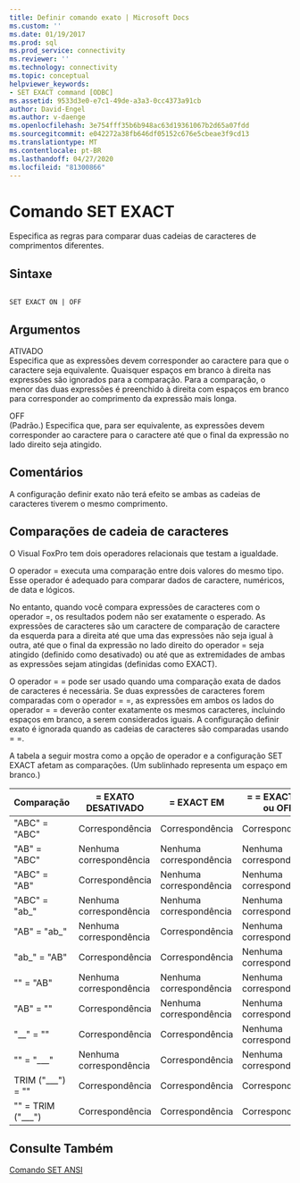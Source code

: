 ```yaml
---
title: Definir comando exato | Microsoft Docs
ms.custom: ''
ms.date: 01/19/2017
ms.prod: sql
ms.prod_service: connectivity
ms.reviewer: ''
ms.technology: connectivity
ms.topic: conceptual
helpviewer_keywords:
- SET EXACT command [ODBC]
ms.assetid: 9533d3e0-e7c1-49de-a3a3-0cc4373a91cb
author: David-Engel
ms.author: v-daenge
ms.openlocfilehash: 3e754fff35b6b948ac63d19361067b2d65a07fdd
ms.sourcegitcommit: e042272a38fb646df05152c676e5cbeae3f9cd13
ms.translationtype: MT
ms.contentlocale: pt-BR
ms.lasthandoff: 04/27/2020
ms.locfileid: "81300866"
---
```

# <a name="set-exact-command"></a>Comando SET EXACT
Especifica as regras para comparar duas cadeias de caracteres de comprimentos diferentes.  
  
## <a name="syntax"></a>Sintaxe  
  
```  
  
SET EXACT ON | OFF  
```  
  
## <a name="arguments"></a>Argumentos  
 ATIVADO  
 Especifica que as expressões devem corresponder ao caractere para que o caractere seja equivalente. Quaisquer espaços em branco à direita nas expressões são ignorados para a comparação. Para a comparação, o menor das duas expressões é preenchido à direita com espaços em branco para corresponder ao comprimento da expressão mais longa.  
  
 OFF  
 (Padrão.) Especifica que, para ser equivalente, as expressões devem corresponder ao caractere para o caractere até que o final da expressão no lado direito seja atingido.  
  
## <a name="remarks"></a>Comentários  
 A configuração definir exato não terá efeito se ambas as cadeias de caracteres tiverem o mesmo comprimento.  
  
## <a name="string-comparisons"></a>Comparações de cadeia de caracteres  
 O Visual FoxPro tem dois operadores relacionais que testam a igualdade.  
  
 O operador = executa uma comparação entre dois valores do mesmo tipo. Esse operador é adequado para comparar dados de caractere, numéricos, de data e lógicos.  
  
 No entanto, quando você compara expressões de caracteres com o operador =, os resultados podem não ser exatamente o esperado. As expressões de caracteres são um caractere de comparação de caractere da esquerda para a direita até que uma das expressões não seja igual à outra, até que o final da expressão no lado direito do operador = seja atingido (definido como desativado) ou até que as extremidades de ambas as expressões sejam atingidas (definidas como EXACT).  
  
 O operador = = pode ser usado quando uma comparação exata de dados de caracteres é necessária. Se duas expressões de caracteres forem comparadas com o operador = =, as expressões em ambos os lados do operador = = deverão conter exatamente os mesmos caracteres, incluindo espaços em branco, a serem considerados iguais. A configuração definir exato é ignorada quando as cadeias de caracteres são comparadas usando = =.  
  
 A tabela a seguir mostra como a opção de operador e a configuração SET EXACT afetam as comparações. (Um sublinhado representa um espaço em branco.)  
  
|Comparação|= EXATO DESATIVADO|= EXACT EM|= = EXACT ON ou OFF|  
|----------------|------------------|-----------------|--------------------------|  
|"ABC" = "ABC"|Correspondência|Correspondência|Correspondência|  
|"AB" = "ABC"|Nenhuma correspondência|Nenhuma correspondência|Nenhuma correspondência|  
|"ABC" = "AB"|Correspondência|Nenhuma correspondência|Nenhuma correspondência|  
|"ABC" = "ab_"|Nenhuma correspondência|Nenhuma correspondência|Nenhuma correspondência|  
|"AB" = "ab_"|Nenhuma correspondência|Correspondência|Nenhuma correspondência|  
|"ab_" = "AB"|Correspondência|Correspondência|Nenhuma correspondência|  
|"" = "AB"|Nenhuma correspondência|Nenhuma correspondência|Nenhuma correspondência|  
|"AB" = ""|Correspondência|Nenhuma correspondência|Nenhuma correspondência|  
|"__" = ""|Correspondência|Correspondência|Nenhuma correspondência|  
|"" = "___"|Nenhuma correspondência|Correspondência|Nenhuma correspondência|  
|TRIM ("___") = ""|Correspondência|Correspondência|Correspondência|  
|"" = TRIM ("___")|Correspondência|Correspondência|Correspondência|  
  
## <a name="see-also"></a>Consulte Também  
 [Comando SET ANSI](../../odbc/microsoft/set-ansi-command.md)
